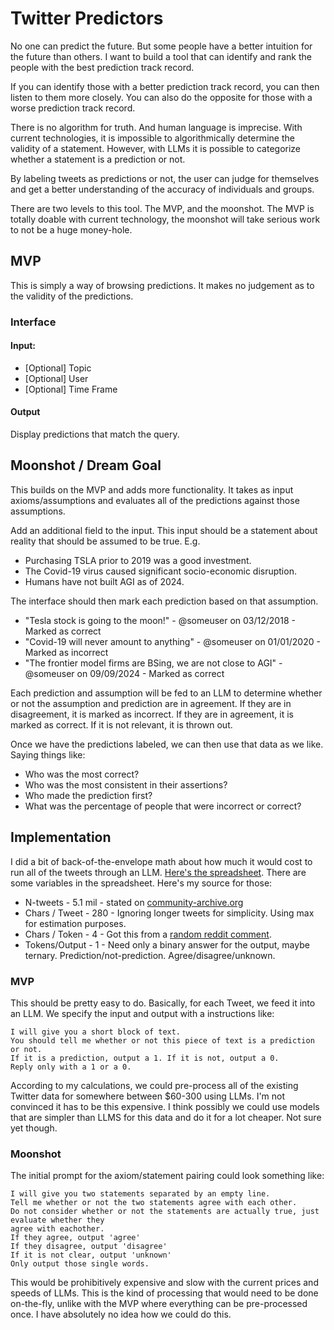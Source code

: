 # Twitter Predictors
No one can predict the future. But some people have a better intuition for the future than others. I want to build a tool that can identify and rank the people with the best prediction track record.

If you can identify those with a better prediction track record, you can then listen to them more closely. You can also do the opposite for those with a worse prediction track record.

There is no algorithm for truth. And human language is imprecise. With current technologies, it is impossible to algorithmically determine the validity of a statement. However, with LLMs it is possible to categorize whether a statement is a prediction or not.

By labeling tweets as predictions or not, the user can judge for themselves and get a better understanding of the accuracy of individuals and groups. 

There are two levels to this tool. The MVP, and the moonshot. The MVP is totally doable with current technology, the moonshot will take serious work to not be a huge money-hole.

## MVP
This is simply a way of browsing predictions. It makes no judgement as to the validity of the predictions.

### Interface
#### Input:
- [Optional] Topic
- [Optional] User
- [Optional] Time Frame

#### Output
Display predictions that match the query.


## Moonshot / Dream Goal
This builds on the MVP and adds more functionality. It takes as input axioms/assumptions and evaluates all of the predictions against those assumptions. 

Add an additional field to the input. This input should be a statement about reality that should be assumed to be true. E.g.

- Purchasing TSLA prior to 2019 was a good investment.
- The Covid-19 virus caused significant socio-economic disruption.
- Humans have not built AGI as of 2024.

The interface should then mark each prediction based on that assumption.

- "Tesla stock is going to the moon!" - @someuser on 03/12/2018 - Marked as correct
- "Covid-19 will never amount to anything" - @someuser on 01/01/2020 - Marked as incorrect
- "The frontier model firms are BSing, we are not close to AGI" - @someuser on 09/09/2024 - Marked as correct

Each prediction and assumption will be fed to an LLM to determine whether or not the assumption and prediction are in agreement. If they are in disagreement, it is marked as incorrect. If they are in agreement, it is marked as correct. If it is not relevant, it is thrown out.

Once we have the predictions labeled, we can then use that data as we like. Saying things like:

- Who was the most correct?
- Who was the most consistent in their assertions?
- Who made the prediction first?
- What was the percentage of people that were incorrect or correct?

## Implementation
I did a bit of back-of-the-envelope math about how much it would cost to run all of the tweets through an LLM. [Here's the spreadsheet](https://docs.google.com/spreadsheets/d/1qn4xeLueNfpnXzkwkx-J2cEpEcOs-J5LYEia2Pshd48/edit?usp=sharing). There are some variables in the spreadsheet. Here's my source for those:
- N-tweets - 5.1 mil - stated on [community-archive.org](https://www.community-archive.org)
- Chars / Tweet - 280 - Ignoring longer tweets for simplicity. Using max for estimation purposes.
- Chars / Token - 4 - Got this from a [random reddit comment](https://www.reddit.com/r/ClaudeAI/comments/1bgg5v0/comment/kv7k57d/?utm_source=share&utm_medium=web3x&utm_name=web3xcss&utm_term=1&utm_content=share_button).
- Tokens/Output - 1 - Need only a binary answer for the output, maybe ternary. Prediction/not-prediction. Agree/disagree/unknown.


### MVP
This should be pretty easy to do. Basically, for each Tweet, we feed it into an LLM. We specify the input and output with a instructions like:

```
I will give you a short block of text.
You should tell me whether or not this piece of text is a prediction or not.
If it is a prediction, output a 1. If it is not, output a 0.
Reply only with a 1 or a 0.

```

According to my calculations, we could pre-process all of the existing Twitter data for somewhere between $60-300 using LLMs. I'm not convinced it has to be this expensive. I think possibly we could use models that are simpler than LLMS for this data and do it for a lot cheaper. Not sure yet though.

### Moonshot
The initial prompt for the axiom/statement pairing could look something like:
```
I will give you two statements separated by an empty line.
Tell me whether or not the two statements agree with each other.
Do not consider whether or not the statements are actually true, just evaluate whether they
agree with eachother.
If they agree, output 'agree'
If they disagree, output 'disagree'
If it is not clear, output 'unknown'
Only output those single words.
```

This would be prohibitively expensive and slow with the current prices and speeds of LLMs. This is the kind of processing that would need to be done on-the-fly, unlike with the MVP where everything can be pre-processed once. I have absolutely no idea how we could do this.
